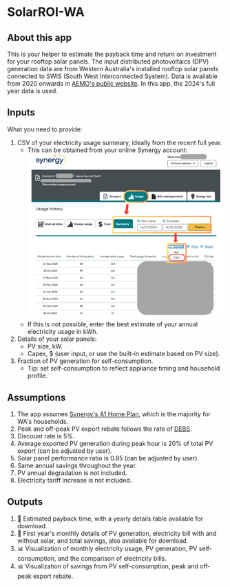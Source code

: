 # SolarROI-WA

## About this app

This is your helper to estimate the payback time and return on investment for your rooftop solar panels. 
The input distributed photovoltaics (DPV) generation data are from Western Australia's installed rooftop solar panels connected to SWIS (South West Interconnected System). Data is available from 2020 onwards in [AEMO's public website](https://www.aemo.com.au/energy-systems/electricity/wholesale-electricity-market-wem/data-wem/market-data-wa). In this app, the 2024's full year data is used. 

## Inputs

What you need to provide:
1. CSV of your electricity usage summary, ideally from the recent full year.
   * This can be obtained from your online Synergy account: ![Synergy account summary image](Synergy_Account_Summary.png)
   * If this is not possible, enter the best estimate of your annual electricity usage in kWh.
3. Details of your solar panels:
   * PV size, kW.
   * Capex, $ (user input, or use the built-in estimate based on PV size).
4. Fraction of PV generation for self-consumption.
   * Tip: set self-consumption to reflect appliance timing and household profile. 

## Assumptions

1. The app assumes [Synergy's A1 Home Plan](https://www.synergy.net.au/Your-home/Energy-plans/Home-Plan-A1), which is the majority for WA's households.
2. Peak and off-peak PV export rebate follows the rate of [DEBS](https://www.synergy.net.au/Your-home/Manage-account/Solar-connections-and-upgrades/Distributed-Energy-Buyback-Scheme). 
3. Discount rate is 5%.
4. Average exported PV generation during peak hour is 20% of total PV export (can be adjusted by user).
5. Solar panel performance ratio is 0.85 (can be adjusted by user).
6. Same annual savings throughout the year.
7. PV annual degradation is not included.
8. Electricity tariff increase is not included.

## Outputs
1. :date: Estimated payback time, with a yearly details table available for download.
2. :date: First year's monthly details of PV generation, electricity bill with and without solar, and total savings, also available for download.
3. :bar_chart: Visualization of monthly electricity usage, PV generation, PV self-consumption, and the comparison of electricity bills.
4. :bar_chart: Visualization of savings from PV self-consumption, peak and off-peak export rebate. 
